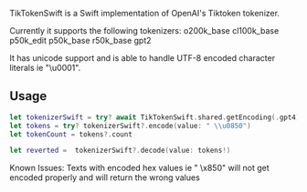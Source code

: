 TikTokenSwift is a Swift implementation of OpenAI's Tiktoken tokenizer.

Currently it supports the following tokenizers:
o200k_base
cl100k_base
p50k_edit
p50k_base
r50k_base
gpt2

It has unicode support and is able to handle UTF-8 encoded character literals ie "\u0001".

## Usage

```swift
let tokenizerSwift = try? await TikTokenSwift.shared.getEncoding(.gpt4)
let tokens = try? tokenizerSwift?.encode(value: " \\u0850")
let tokenCount = tokens?.count

let reverted =  tokenizerSwift?.decode(value: tokens!)
```

Known Issues:
Texts with encoded hex values ie " \x850" will not get encoded properly and will return the wrong values
